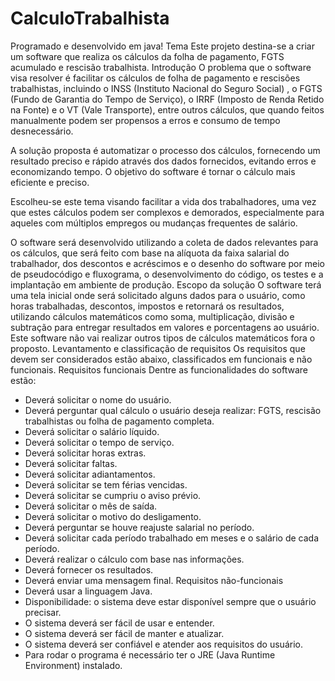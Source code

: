 # CalculoTrabalhista
Programado e desenvolvido em java!
Tema
Este projeto destina-se a  criar um software que realiza os cálculos da folha de pagamento, FGTS acumulado e rescisão trabalhista. 
Introdução
O problema que o software visa resolver é facilitar os cálculos de folha de pagamento e rescisões trabalhistas, incluindo o INSS (Instituto Nacional do Seguro Social) , o FGTS (Fundo de Garantia do Tempo de Serviço), o IRRF (Imposto de Renda Retido na Fonte) e o VT (Vale Transporte), entre outros cálculos, que quando feitos manualmente podem ser propensos a erros e consumo de tempo desnecessário.

A solução proposta é automatizar o processo dos cálculos, fornecendo um resultado preciso e rápido através dos dados fornecidos, evitando erros e economizando tempo. O objetivo do software é tornar o cálculo mais eficiente e preciso. 

Escolheu-se este tema visando facilitar a vida dos trabalhadores, uma vez que estes cálculos podem ser complexos e demorados, especialmente para aqueles com múltiplos empregos ou mudanças frequentes de salário. 

O software será desenvolvido utilizando a coleta de dados relevantes para os cálculos, que será feito com base na alíquota da faixa salarial do trabalhador, dos descontos e acréscimos e  o desenho do software por meio de pseudocódigo e fluxograma, o desenvolvimento do código, os testes e a implantação em ambiente de produção. 
Escopo da solução
O software terá uma tela inicial onde será solicitado alguns dados para o usuário, como horas trabalhadas, descontos, impostos e retornará os resultados, utilizando cálculos matemáticos como soma, multiplicação, divisão e subtração para entregar resultados em valores e porcentagens ao usuário. Este software não vai realizar outros tipos de cálculos matemáticos fora o proposto.
Levantamento e classificação de requisitos
Os requisitos que devem ser considerados estão abaixo, classificados em funcionais e não funcionais.
Requisitos funcionais
Dentre as funcionalidades do software estão:
- Deverá solicitar o nome do usuário.
- Deverá perguntar qual cálculo o usuário deseja realizar: FGTS, rescisão trabalhistas ou folha de pagamento completa.
- Deverá solicitar o salário líquido.
- Deverá solicitar o tempo de serviço.
- Deverá solicitar horas extras.
- Deverá solicitar faltas.
- Deverá solicitar adiantamentos.
- Deverá solicitar se tem férias vencidas.
- Deverá solicitar se cumpriu o aviso prévio.
- Deverá solicitar o mês de saída.
- Deverá solicitar o motivo do desligamento.
- Deverá perguntar se houve reajuste salarial no período.
- Deverá solicitar cada período trabalhado em meses e o salário de cada período.
- Deverá realizar o cálculo com base nas informações.
- Deverá fornecer os resultados.
- Deverá enviar uma mensagem final.
Requisitos não-funcionais
- Deverá usar a linguagem Java.
- Disponibilidade: o sistema deve estar disponível sempre que o usuário precisar.
- O sistema deverá ser fácil de usar e entender.
- O sistema deverá ser fácil de manter e atualizar.
- O sistema deverá ser confiável e atender aos requisitos do usuário.
- Para rodar o programa é necessário ter o JRE (Java Runtime Environment) instalado.
